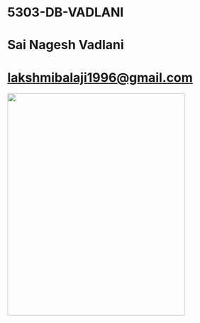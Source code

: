 # 5303-DB-VADLANI



# Sai Nagesh Vadlani
# lakshmibalaji1996@gmail.com
<img src="https://user-images.githubusercontent.com/46715955/51297286-4b1e6880-19e5-11e9-9add-480ecc625d4d.jpeg" width="400" height="500"/>
